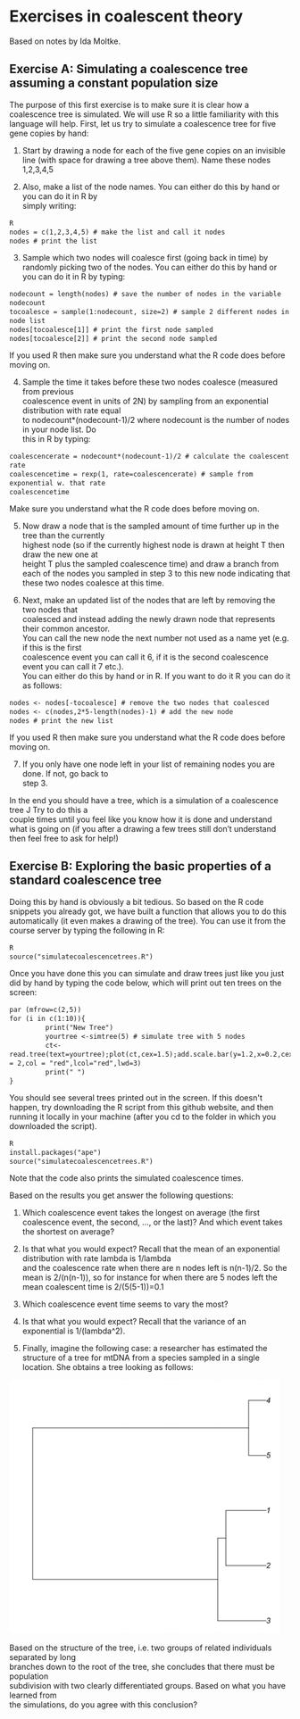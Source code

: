 Exercises in coalescent theory
===============

Based on notes by Ida Moltke.

## Exercise	A:	Simulating	a	coalescence	tree	assuming	a	constant	population	size

The	purpose	of	this first	exercise	is	to	make	sure	it	is	clear	how	a	coalescence tree	is	simulated. We will use R so a little familiarity with this language will help. First, let	us try to	simulate	a	coalescence tree	for	five gene	copies by	hand:

1. Start	by	drawing	a	node	for	each	of	the	five	gene	copies on	an	invisible line	(with	space	for	
drawing	a	tree	above them).	Name	these	nodes 1,2,3,4,5

2. Also,	make	a	list	of	the	node	names.	You	can	either	do	this	by	hand	or	you	can	do	it	in	R	by	
simply	writing:

```
R
nodes = c(1,2,3,4,5) # make the list and call it nodes
nodes # print the list
```

3. Sample	which	two	nodes	will	coalesce	first	(going	back	in	time)	by	randomly	picking	two	of	the	
nodes.	You	can	either	do	this	by	hand	or	you	can	do	it	in	R	by	typing:

```
nodecount = length(nodes) # save the number of nodes in the variable nodecount
tocoalesce = sample(1:nodecount, size=2) # sample 2 different nodes in node list
nodes[tocoalesce[1]] # print the first node sampled
nodes[tocoalesce[2]] # print the second node sampled
```

If	you	used	R	then	make	sure	you	understand	what	the	R	code	does	before	moving	on.

4. Sample	the	time	it	takes	before	these	two	nodes	coalesce	(measured	from	previous	
coalescence	event in	units	of	2N)	by	sampling	from	an	exponential	distribution	with	rate	equal	
to	nodecount*(nodecount-1)/2	where	nodecount	is	the	number	of	nodes	in	your node	list.	Do	
this	in	R	by	typing:

```
coalescencerate = nodecount*(nodecount-1)/2 # calculate the coalescent rate
coalescencetime = rexp(1, rate=coalescencerate) # sample from exponential w. that rate
coalescencetime
```

Make sure	you	understand	what	the	R	code	does	before	moving	on.

5. Now	draw	a	node	that	is	the	sampled amount	of	time	further	up	in	the	tree	than	the currently	
highest node	(so	if	the	currently	highest	node	is	drawn	at	height	T	then	draw	the	new	one	at	
height	T plus the	sampled	coalescence	time)	and	draw	a	branch	from	each	of	the	nodes	you	
sampled	in	step	3	to	this	new	node	indicating	that	these	two	nodes	coalesce at	this	time.	

6. Next,	make	an	updated	list	of	the	nodes	that	are	left	by	removing	the two	nodes	that	
coalesced	and	instead	adding	the	newly	drawn	node	that represents	their	common	ancestor.	
You	can	call	the	new	node	the	next	number	not	used	as	a	name	yet	(e.g. if	this	is	the	first	
coalescence event you	can	call	it	6, if	it	is	the	second	coalescence	event you	can	call	it	7	etc.).	
You	can	either	do	this	by	hand	or	in	R.	If	you	want	to	do	it	R	you	can	do	it	as	follows:

```
nodes <- nodes[-tocoalesce] # remove the two nodes that coalesced
nodes <- c(nodes,2*5-length(nodes)-1) # add the new node
nodes # print the new list
```

If	you	used	R	then	make	sure	you	understand	what	the	R	code	does	before	moving	on.

7. If	you	only	have	one	node	left	in	your	list	of	remaining	nodes	you	are	done.	If	not,	go	back	to	
step	3.	

In	the	end you	should	have	a	tree,	which	is	a	simulation	of	a	coalescence	tree J Try	to	do	this	a	
couple times	until	you	feel	like	you	know	how	it	is	done	and	understand	what	is	going	on	(if	you	
after	a	drawing	a	few	trees still	don’t	understand	then	feel	free	to	ask for	help!)

## Exercise	B:	Exploring	the	basic	properties	of	a	standard	coalescence tree	

Doing	this	by	hand	is	obviously a	bit	tedious.	So	based	on	the	R	code	snippets	you	already	got, we have built a function	that	allows	you	to	do	this	automatically	(it	even	makes	a	drawing	of	the	tree).	You	
can	use	it from the course server	by	typing the	following	in	R:

```
R
source("simulatecoalescencetrees.R")
```

Once	you	have	done	this	you can	simulate	and	draw	trees just like	you	just	did	by hand by	typing the code below, which will print out ten trees on the screen:

```
par (mfrow=c(2,5))
for (i in c(1:10)){
         print("New Tree")
         yourtree <-simtree(5) # simulate tree with 5 nodes
         ct<-read.tree(text=yourtree);plot(ct,cex=1.5);add.scale.bar(y=1.2,x=0.2,cex = 2,col = "red",lcol="red",lwd=3)
         print(" ")
}

```

You should see several trees printed out in the screen. If this doesn't happen, try downloading the R script from this github website, and then running it locally in your machine (after you cd to the folder in which you downloaded the script).

```
R
install.packages("ape")
source("simulatecoalescencetrees.R")
```

Note that the code	also	prints	the	simulated	coalescence	times.	

Based	on	the	results you	get answer	the	following	questions:

1) Which	coalescence event takes	the	longest on	average (the	first coalescence event,	the	
second,	…,	or	the	last)?	And	which	event	takes	the	shortest on	average?

2) Is	that	what	you	would	expect? Recall that the	mean	of	an	exponential	distribution	with rate	lambda	is	1/lambda	
and	the	coalescence rate	when	there	are	n nodes	left	is	n(n-1)/2.	So	the	mean	is	2/(n(n-1)),	so
for	instance	for	when	there	are	5	nodes	left	the	mean	coalescent	time	is	2/(5(5-1))=0.1

3) Which	coalescence event	time	seems to	vary	the	most?

4) Is	that	what	you	would	expect? Recall that the	variance	of	an	exponential	is	1/(lambda^2).

5) Finally,	imagine	the	following	case:	a	researcher	has	estimated	the	structure	of	a	tree	for	
mtDNA	from	a	species	sampled	in	a	single	location.	She	obtains	a	tree	looking	as	follows:

![alt text](https://github.com/FerRacimo/CopenhagenTutorial/blob/master/Tree0.png)

Based	on	the	structure	of	the	tree,	i.e.	two	groups	of	related	individuals	separated	by	long	
branches	down	to the	root	of	the	tree,	she	concludes	that	there	must	be population	
subdivision	with	two	clearly	differentiated	groups.	 Based	on	what	you	have	learned	from	
the	simulations,	do	you	agree	with	this	conclusion?
